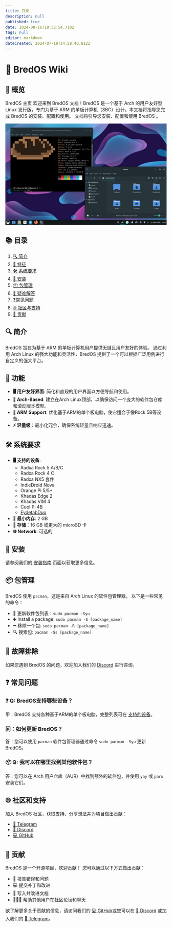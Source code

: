 ```yaml
---
title: 目录
description: null
published: true
date: 2024-08-16T18:32:54.710Z
tags: null
editor: markdown
dateCreated: 2024-07-19T14:28:40.812Z
---
```


# 🍞 BredOS Wiki

## 🌟 概览

BredOS 主页 欢迎来到 BredOS 文档！BredOS 是一个基于 Arch 的用户友好型 Linux 发行版，专门为基于 ARM 的单板计算机（SBC）设计。本文档将指导您完成 BredOS 的安装、配置和使用。
文档将引导您安装、配置和使用 BredOS 。

![](https://github.com/LinuxDroidMaster/Fydetab-Duo-DroidMaster-wiki/raw/main/Images/Linux/BredOS/preview.jpg)

## 📚 目录

1. [🔍 简介](#简介)
2. [🚀 特征](#功能)
3. [🛠️ 系统要求](#系统要求)
4. [💽 安装](/installation)
5. [📦 包管理](#包管理)
6. [🐞 疑难解答](#troubleshooting)
7. [❓常见问题](#常见问题)
8. [🌐 社区与支持](#社区与支持)
9. [🤝 贡献](#贡献)

## 🔍 简介

BredOS 旨在为基于 ARM 的单板计算机用户提供无缝且用户友好的体验。 通过利用 Arch Linux 的强大功能和灵活性，BredOS 提供了一个可以根据广泛用例进行自定义的强大平台。

## 🚀 功能

- **🖥️ 用户友好界面**: 简化和直观的用户界面以方便导航和使用。
- **🎯 Arch-Based**: 建立在Arch Linux顶部，以确保访问一个庞大的软件包仓库和滚动版本模型。
- **🔧 ARM Support**: 优化基于ARM的单个板电脑，使它适合于像Rock 5B等设备。
- **⚡ 轻量级**：最小化冗余，确保系统轻量且响应迅速。

## 🛠️ 系统要求

- **🖥️ 支持的设备**:
  - Radxa Rock 5 A/B/C
  - Radxa Rock 4 C
  - Radxa NX5 套件
  - IndieDroid Nova
  - Orange Pi 5/5+
  - Khadas Edge 2
  - Khadas VIM 4
  - Cool Pi 4B
  - [FydetabDuo](https://github.com/LinuxDroidMaster/Fydetab-Duo-DroidMaster-wiki/blob/main/Documentation/Linux_distros/bredos.md)
- **🧠 最小内存**: 2 GB
- **💾 存储**：16 GB 或更大的 microSD 卡
- **🌐 Network**: 可选的

## 💽 安装

请参阅我们的 [安装指南](/installation) 页面以获取更多信息。

## 📦 包管理

BredOS 使用 `pacman`，这是来自 Arch Linux 的软件包管理器。 以下是一些常见的命令：

- 🔄 更新软件包列表：`sudo pacman -Syu`
- ➕ Install a package: `sudo pacman -S [package_name]`
- ➖ 移除一个包: `sudo pacman -R [package_name]`
- 🔍 搜索包: `pacman -Ss [package_name]`

## 🐞 故障排除

如果您遇到 BredOS 的问题，欢迎加入我们的 [Discord](https://discord.gg/jwhxuyKXaa) 进行咨询。

## ❓ 常见问题

### ❓ Q: BredOS支持哪些设备？

甲：BredOS 支持各种基于ARM的单个板电脑，完整列表可在 [支持的设备](#system-requires)。

### 问：如何更新 BredOS？

答：您可以使用 `pacman` 软件包管理器通过命令 `sudo pacman -Syu` 更新 BredOS。

### 📦 Q: 我可以在哪里找到其他软件包？

答：您可以在 Arch 用户仓库（AUR）中找到额外的软件包，并使用 `yay` 或 `paru` 安装它们。

## 🌐 社区和支持

加入 BredOS 社区，获取支持、分享想法并为项目做出贡献：

- [📱 Telegram](https://t.me/bredoslinux)
- [💬 Discord](https://discord.gg/jwhuyKXaa)
- [💻 GitHub](http://github.com/BredOS)

## 🤝 贡献

BredOS 是一个开源项目，欢迎贡献！ 您可以通过以下方式做出贡献：

- 🐛 报告错误和问题
- 💻 提交补丁和改进
- 📄 写入并改进文档
- 🧑‍🤝‍🧑 帮助其他用户在社区论坛和聊天

欲了解更多关于贡献的信息，请访问我们的 [💻 GitHub](http://github.com/BredOS)或您可以在 [💬 Discord](https://discord.gg/jwhuyKXa) 或加入我们的 [📱 Telegram](https://t.me/breddoslinux)。
